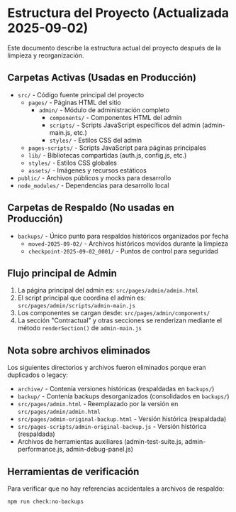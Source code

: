 # Estructura del Proyecto (Actualizada 2025-09-02)

Este documento describe la estructura actual del proyecto después de la limpieza y reorganización.

## Carpetas Activas (Usadas en Producción)

- `src/` - Código fuente principal del proyecto
  - `pages/` - Páginas HTML del sitio
    - `admin/` - Módulo de administración completo 
      - `components/` - Componentes HTML del admin
      - `scripts/` - Scripts JavaScript específicos del admin (admin-main.js, etc.)
      - `styles/` - Estilos CSS del admin
  - `pages-scripts/` - Scripts JavaScript para páginas principales
  - `lib/` - Bibliotecas compartidas (auth.js, config.js, etc.)
  - `styles/` - Estilos CSS globales
  - `assets/` - Imágenes y recursos estáticos
- `public/` - Archivos públicos y mocks para desarrollo
- `node_modules/` - Dependencias para desarrollo local

## Carpetas de Respaldo (No usadas en Producción)

- `backups/` - Único punto para respaldos históricos organizados por fecha
  - `moved-2025-09-02/` - Archivos históricos movidos durante la limpieza
  - `checkpoint-2025-09-02_0001/` - Puntos de control para seguridad

## Flujo principal de Admin

1. La página principal del admin es: `src/pages/admin/admin.html`
2. El script principal que coordina el admin es: `src/pages/admin/scripts/admin-main.js`
3. Los componentes se cargan desde: `src/pages/admin/components/`
4. La sección "Contractual" y otras secciones se renderizan mediante el método `renderSection()` de `admin-main.js`

## Nota sobre archivos eliminados

Los siguientes directorios y archivos fueron eliminados porque eran duplicados o legacy:
- `archive/` - Contenía versiones históricas (respaldadas en `backups/`)
- `backup/` - Contenía backups desorganizados (consolidados en `backups/`)
- `src/pages/admin.html` - Reemplazado por la versión en `src/pages/admin/admin.html`
- `src/pages/admin-original-backup.html` - Versión histórica (respaldada)
- `src/pages-scripts/admin-original-backup.js` - Versión histórica (respaldada)
- Archivos de herramientas auxiliares (admin-test-suite.js, admin-performance.js, admin-debug-panel.js)

## Herramientas de verificación

Para verificar que no hay referencias accidentales a archivos de respaldo:
```
npm run check:no-backups
```
